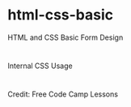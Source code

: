# html-css-basic
HTML and CSS Basic Form Design
#
Internal CSS Usage
#
Credit: Free Code Camp Lessons
